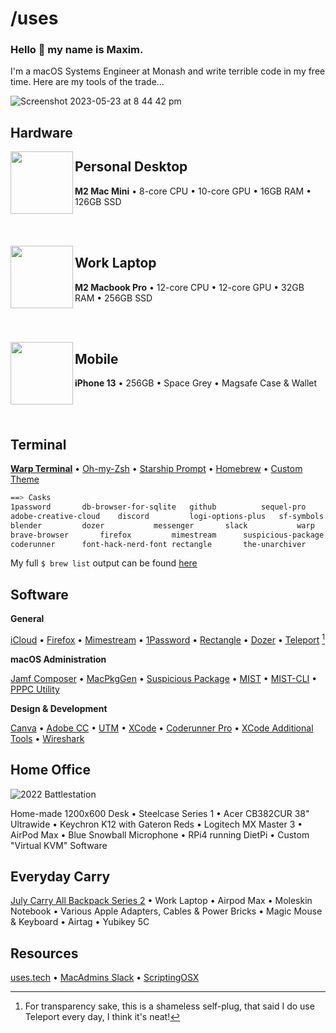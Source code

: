 # /uses

### Hello 👋 my name is Maxim. 
I'm a macOS Systems Engineer at Monash and write terrible code in my free time. Here are my tools of the trade...

![Screenshot 2023-05-23 at 8 44 42 pm](https://github.com/maximlevey/Uses/assets/72744507/9836d935-3648-4eff-b3c3-22b6e6bdc2b4)

## Hardware

<img align="left" width="100" height="100" src="https://github.com/maximlevey/Uses/assets/72744507/ca0e1ad3-2aa0-4ad9-adb6-34b904329eec">

## Personal Desktop

**M2 Mac Mini** • 8-core CPU • 10-core GPU • 16GB RAM • 126GB SSD

<br/><br/>

<img align="left" width="100" height="100" src="https://github.com/maximlevey/Uses/assets/72744507/72920a4f-4fe1-4f13-be6f-8cfb5e29f8f6">

## Work Laptop

**M2 Macbook Pro** • 12-core CPU • 12-core GPU • 32GB RAM • 256GB SSD

<br/><br/>

<img align="left" width="100" height="100" src="https://github.com/maximlevey/Uses/assets/72744507/ee2e2c04-cef2-43f8-9bc1-6021c1b27d5c">

## Mobile

**iPhone 13** • 256GB • Space Grey • Magsafe Case & Wallet

<br/><br/>

## Terminal

[**Warp Terminal**](https://www.warp.dev/) • [Oh-my-Zsh](https://ohmyz.sh) • [Starship Prompt](https://starship.rs/) • [Homebrew](https://brew.sh/) • [Custom Theme](https://github.com/maximlevey/Uses/blob/main/Resources/warptheme.yaml) 

```bash
==> Casks
1password		db-browser-for-sqlite	github			sequel-pro		utm
adobe-creative-cloud	discord			logi-options-plus	sf-symbols		vnc-viewer
blender			dozer			messenger		slack			warp
brave-browser		firefox			mimestream		suspicious-package	wireshark
coderunner		font-hack-nerd-font	rectangle		the-unarchiver		zoom
```
My full `$ brew list` output can be found [here](https://github.com/maximlevey/Uses/blob/main/Resources/brewList.md)

## Software

**General**

[iCloud](https://www.icloud.com/) • [Firefox](https://www.mozilla.org/en-US/firefox/new/) • [Mimestream](https://mimestream.com/) • [1Password](https://1password.com/) • [Rectangle](https://rectangleapp.com/) • [Dozer](https://github.com/Mortennn/Dozer) • [Teleport](https://github.com/maximlevey/Teleport) [^1]

**macOS Administration**

[Jamf Composer](https://www.jamf.com/products/jamf-composer/) • [MacPkgGen](https://github.com/jorks/MacPkgGen) • [Suspicious Package](https://mothersruin.com/software/SuspiciousPackage/) • [MIST](https://github.com/ninxsoft/Mist) • [MIST-CLI](https://github.com/ninxsoft/mist-cli) • [PPPC Utility](https://github.com/jamf/PPPC-Utility)

**Design & Development**

[Canva](https://www.canva.com/) • [Adobe CC](https://www.adobe.com/au/creativecloud.html) • [UTM](https://getutm.app/) • [XCode](https://developer.apple.com/xcode/) • [Coderunner Pro](https://coderunnerapp.com/) • [XCode Additional Tools](https://developer.apple.com/download/all/?q=xcode%20additional%20tools) • [Wireshark](https://www.wireshark.org/)

## Home Office

![2022 Battlestation](https://github.com/maximlevey/Uses/assets/72744507/63c0faf9-0441-48a1-9134-f551aa02d091)

Home-made 1200x600 Desk • Steelcase Series 1 • Acer CB382CUR 38" Ultrawide • Keychron K12 with Gateron Reds • Logitech MX Master 3 • AirPod Max • Blue Snowball Microphone • RPi4 running DietPi • Custom "Virtual KVM" Software

## Everyday Carry

[July Carry All Backpack Series 2](https://july.com/au/travel-bags/carry-all-backpack/) • Work Laptop • Airpod Max • Moleskin Notebook • Various Apple Adapters, Cables & Power Bricks • Magic Mouse & Keyboard • Airtag • Yubikey 5C 

## Resources
[uses.tech](https://uses.tech/like/apple) • [MacAdmins Slack](https://macadmins.slack.com/) • [ScriptingOSX](https://scriptingosx.com/)

[^1]: For transparency sake, this is a shameless self-plug, that said I do use Teleport every day, I think it's neat!
